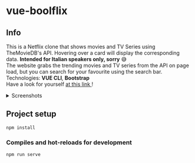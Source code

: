# vue-boolflix
## Info
This is a Netflix clone that shows movies and TV Series using TheMovieDB's API.
Hovering over a card will display the corresponding data. **Intended for Italian speakers only, sorry** :sweat_smile:  <br/>
The website grabs the trending movies and TV series from the API on page load, but you can search for your favourite using the search bar. <br/> 
Technologies: **VUE CLI**, **Bootstrap**  <br/>
Have a look for yourself <a href="https://morieri-boolflix.netlify.app/">at this link </a>!<br/>

<details>
  <summary>Screenshots</summary>
  <img src="https://i.imgur.com/rIvZ0VF.png" name="1">
  <img src="https://i.imgur.com/W2kOre3.png" name="2">
</details>

## Project setup
```
npm install
```

### Compiles and hot-reloads for development
```
npm run serve
```
